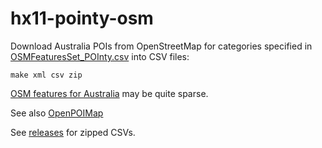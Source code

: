 # hx11-pointy-osm
Download Australia POIs from OpenStreetMap for categories specified in [OSMFeaturesSet_POInty.csv](OSMFeaturesSet_POInty.csv) into CSV files:
```
make xml csv zip
```


[OSM features for Australia](https://wiki.openstreetmap.org/wiki/Map_Features) may be quite sparse.

See also [OpenPOIMap](http://openpoimap.org/?map=amenity&zoom=5&lat=-26.33191&lon=130.95713&layers=B00FFFFFFFFFFFFFFFFFFFFFFFFFFFFFF)

See [releases](https://github.com/SEEK-Jobs/hx11-pointy-osm/releases) for zipped CSVs.